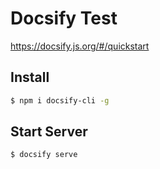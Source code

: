 # Docsify Test

https://docsify.js.org/#/quickstart

## Install
```bash
$ npm i docsify-cli -g
```

## Start Server
```bash
$ docsify serve
```
